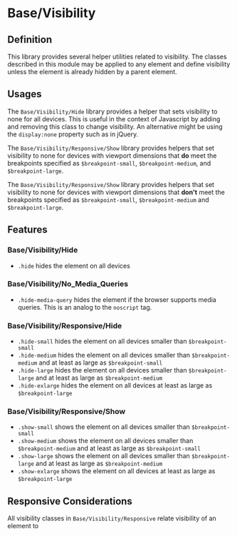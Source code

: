 # Base/Visibility

## Definition

This library provides several helper utilities related to visibility. The
classes described in this module may be applied to any element and define
visibility unless the element is already hidden by a parent element.

## Usages

The `Base/Visibility/Hide` library provides a helper that sets visibility to
none for all devices. This is useful in the context of Javascript by adding and
removing this class to change visibility. An alternative might be using the
`display:none` property such as in jQuery.

The `Base/Visibility/Responsive/Show` library provides helpers that set visibility
to none for devices with viewport dimensions that **do** meet the breakpoints
specified as `$breakpoint-small`, `$breakpoint-medium`, and `$breakpoint-large`.

The `Base/Visibility/Responsive/Show` library provides helpers that set visibility
to none for devices with viewport dimensions that **don't** meet the breakpoints
specified as `$breakpoint-small`, `$breakpoint-medium` and `$breakpoint-large`.

## Features

### Base/Visibility/Hide

* `.hide` hides the element on all devices

### Base/Visibility/No_Media_Queries

* `.hide-media-query` hides the element if the browser supports media queries.
This is an analog to the `noscript` tag.

### Base/Visibility/Responsive/Hide

* `.hide-small` hides the element on all devices smaller than 
`$breakpoint-small`
* `.hide-medium` hides the element on all devices smaller than 
`$breakpoint-medium` and at least as large as `$breakpoint-small`
* `.hide-large` hides the element on all devices smaller than
`$breakpoint-large` and at least as large as `$breakpoint-medium`
* `.hide-exlarge` hides the element on all devices at least as large as 
`$breakpoint-large`

### Base/Visibility/Responsive/Show

* `.show-small` shows the element on all devices smaller than 
`$breakpoint-small`
* `.show-medium` shows the element on all devices smaller than 
`$breakpoint-medium` and at least as large as `$breakpoint-small`
* `.show-large` shows the element on all devices smaller than
`$breakpoint-large` and at least as large as `$breakpoint-medium`
* `.show-exlarge` shows the element on all devices at least as large as 
`$breakpoint-large`

## Responsive Considerations

All visibility classes in `Base/Visibility/Responsive` relate visibility of an
element to 
